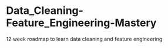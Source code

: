 # Data_Cleaning-Feature_Engineering-Mastery
12 week roadmap to learn data cleaning and feature engineering 
